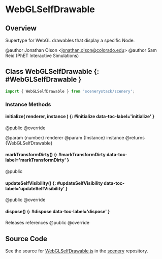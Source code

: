 # WebGLSelfDrawable

## Overview

Supertype for WebGL drawables that display a specific Node.

@author Jonathan Olson &lt;jonathan.olson@colorado.edu&gt;
@author Sam Reid (PhET Interactive Simulations)

## Class WebGLSelfDrawable {: #WebGLSelfDrawable }


```js
import { WebGLSelfDrawable } from 'scenerystack/scenery';
```
### Instance Methods

#### initialize( renderer, instance ) {: #initialize data-toc-label='initialize' }

@public
@override

@param {number} renderer
@param {Instance} instance
@returns {WebGLSelfDrawable}

#### markTransformDirty() {: #markTransformDirty data-toc-label='markTransformDirty' }

@public

#### updateSelfVisibility() {: #updateSelfVisibility data-toc-label='updateSelfVisibility' }

@public
@override

#### dispose() {: #dispose data-toc-label='dispose' }

Releases references
@public
@override



## Source Code

See the source for [WebGLSelfDrawable.js](https://github.com/phetsims/scenery/blob/main/js/display/WebGLSelfDrawable.js) in the [scenery](https://github.com/phetsims/scenery) repository.
